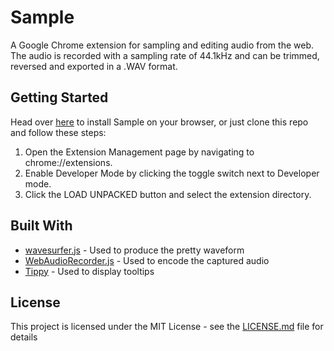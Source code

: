 # Sample
A Google Chrome extension for sampling and editing audio from the web.\
The audio is recorded with a sampling rate of 44.1kHz and can be trimmed, reversed and exported in a .WAV format.

## Getting Started

Head over [here](https://chrome.google.com/webstore/detail/sample/kpkcennohgffjdgaelocingbmkjnpjgc) to install Sample on your browser, 
or just clone this repo and follow these steps:
  1. Open the Extension Management page by navigating to chrome://extensions.
  2. Enable Developer Mode by clicking the toggle switch next to Developer mode.
  3. Click the LOAD UNPACKED button and select the extension directory.

## Built With

* [wavesurfer.js](https://wavesurfer-js.org/) - Used to produce the pretty waveform
* [WebAudioRecorder.js](https://github.com/higuma/web-audio-recorder-js/) - Used to encode the captured audio
* [Tippy](https://atomiks.github.io/tippyjs/) - Used to display tooltips

## License

This project is licensed under the MIT License - see the [LICENSE.md](LICENSE.md) file for details
